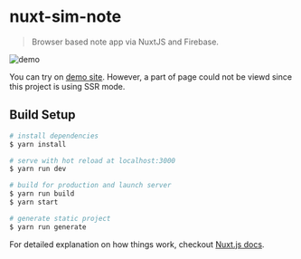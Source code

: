 # nuxt-sim-note

> Browser based note app via NuxtJS and Firebase.

![demo](https://media.giphy.com/media/TIegekvdcpV0NkXDl8/giphy.gif)

You can try on [demo site](https://not-note-5e77xkehv.now.sh/).
However, a part of page could not be viewd since this project is using SSR mode.

## Build Setup

``` bash
# install dependencies
$ yarn install

# serve with hot reload at localhost:3000
$ yarn run dev

# build for production and launch server
$ yarn run build
$ yarn start

# generate static project
$ yarn run generate
```

For detailed explanation on how things work, checkout [Nuxt.js docs](https://nuxtjs.org).
